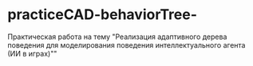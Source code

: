 # practiceCAD-behaviorTree-
Практическая работа на тему "Реализация адаптивного дерева поведения для моделирования поведения интеллектуального агента (ИИ в играх)""
